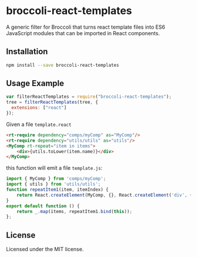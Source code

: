 # broccoli-react-templates

A generic filter for Broccoli that turns react template files into ES6
JavaScript modules that can be imported in React components.

## Installation

```bash
npm install --save broccoli-react-templates
```

## Usage Example

```js
var filterReactTemplates = require("broccoli-react-templates");
tree = filterReactTemplates(tree, {
  extensions: ["react"]
});
```

Given a file `template.react`

```html
<rt-require dependency="comps/myComp" as="MyComp"/>
<rt-require dependency="utils/utils" as="utils"/>
<MyComp rt-repeat="item in items">
    <div>{utils.toLower(item.name)}</div>
</MyComp>
```

this function will emit a file `template.js`:

```js
import { MyComp } from 'comps/myComp';
import { utils } from 'utils/utils';
function repeatItem1(item, itemIndex) {
    return React.createElement(MyComp, {}, React.createElement('div', {}, utils.toLower(item.name)));
}
export default function () {
    return _.map(items, repeatItem1.bind(this));
};
```

## License

Licensed under the MIT license.